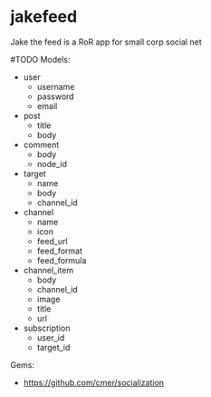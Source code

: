 # jakefeed
Jake the feed is a RoR app for small corp social net

#TODO
Models:

- user
  - username
  - password
  - email
- post
  - title
  - body
- comment
  - body
  - node_id
- target
  - name
  - body
  - channel_id
- channel
  - name
  - icon
  - feed_url
  - feed_format
  - feed_formula
- channel_item
  - body
  - channel_id
  - image
  - title
  - url
- subscription
  - user_id
  - target_id

Gems:
- https://github.com/cmer/socialization
